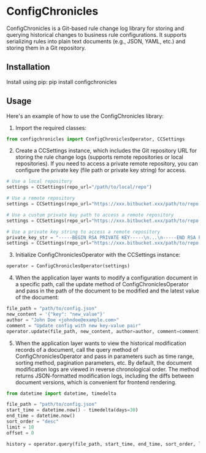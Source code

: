 # ConfigChronicles

ConfigChronicles is a Git-based rule change log library for storing and querying historical changes to business rule configurations. It supports serializing rules into plain text documents (e.g., JSON, YAML, etc.) and storing them in a Git repository.

## Installation

Install using pip:
pip install configchronicles

## Usage

Here's an example of how to use the ConfigChronicles library:

1. Import the required classes:

```python
from configchronicles import ConfigChroniclesOperator, CCSettings
```

2. Create a CCSettings instance, which includes the Git repository URL for storing the rule change logs (supports remote repositories or local repositories). If you need to access a private remote repository, you can configure the private key (file path or private key string) for access.

```python
# Use a local repository
settings = CCSettings(repo_url="/path/to/local/repo")

# Use a remote repository
settings = CCSettings(repo_url="https://xxx.bitbucket.xxx/path/to/repo.git", repo_type="remote")

# Use a custom private key path to access a remote repository
settings = CCSettings(repo_url="https://xxx.bitbucket.xxx/path/to/repo.git", credentials="/path/to/custom/id_rsa", repo_type="remote")

# Use a private key string to access a remote repository
private_key_str = "-----BEGIN RSA PRIVATE KEY-----\n...\n-----END RSA PRIVATE KEY-----"
settings = CCSettings(repo_url="https://xxx.bitbucket.xxx/path/to/repo.git", credentials=private_key_str, repo_type="remote")
```

3. Initialize ConfigChroniclesOperator with the CCSettings instance:

```python
operator = ConfigChroniclesOperator(settings)
```

4. When the application layer wants to modify a configuration document in a specific path, call the update method of ConfigChroniclesOperator and pass in the path of the document to be modified and the latest value of the document:

```python
file_path = "path/to/config.json"
new_content = '{"key": "new_value"}'
author = "John Doe <johndoe@example.com>"
comment = "Update config with new key-value pair"
operator.update(file_path, new_content, author=author, comment=comment)
```

5. When the application layer wants to view the historical modification records of a document, call the query method of ConfigChroniclesOperator and pass in parameters such as time range, sorting method, pagination parameters, etc. By default, the document modification logs are viewed in reverse chronological order. The method returns JSON-formatted modification logs, including the diffs between document versions, which is convenient for frontend rendering.

```python
from datetime import datetime, timedelta

file_path = "path/to/config.json"
start_time = datetime.now() - timedelta(days=30)
end_time = datetime.now()
sort_order = "desc"
limit = 10
offset = 0

history = operator.query(file_path, start_time, end_time, sort_order, limit, offset)
```

